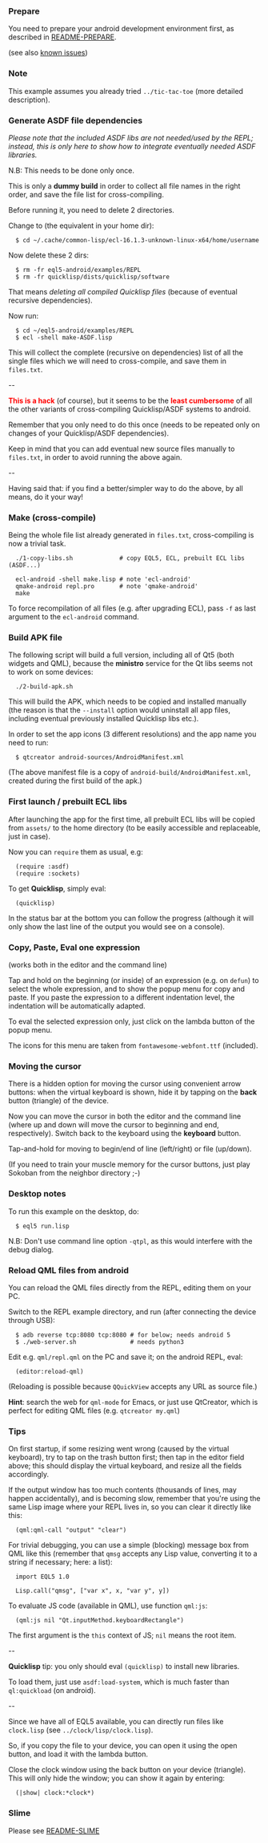 
### Prepare

You need to prepare your android development environment first, as described
in [README-PREPARE](../../README-PREPARE.md).

(see also [known issues](http://wiki.qt.io/Qt_for_Android_known_issues))



### Note

This example assumes you already tried `../tic-tac-toe` (more detailed
description).



### Generate ASDF file dependencies

*Please note that the included ASDF libs are not needed/used by the REPL;
instead, this is only here to show how to integrate eventually needed ASDF
libraries.*

N.B: This needs to be done only once.

This is only a **dummy build** in order to collect all file names in the
right order, and save the file list for cross-compiling.

Before running it, you need to delete 2 directories.

Change to (the equivalent in your home dir):

```
  $ cd ~/.cache/common-lisp/ecl-16.1.3-unknown-linux-x64/home/username
```

Now delete these 2 dirs:

```
  $ rm -fr eql5-android/examples/REPL
  $ rm -fr quicklisp/dists/quicklisp/software
```

That means *deleting all compiled Quicklisp files* (because of eventual
recursive dependencies).

Now run:

```
  $ cd ~/eql5-android/examples/REPL
  $ ecl -shell make-ASDF.lisp
```

This will collect the complete (recursive on dependencies) list of all the
single files which we will need to cross-compile, and save them in `files.txt`.

--

<span style='color: red'><b>This is a hack</b></span> (of course), but it
seems to be the <span style='color: red'><b>least cumbersome</b></span> of
all the other variants of cross-compiling Quicklisp/ASDF systems to android.

Remember that you only need to do this once (needs to be repeated only
on changes of your Quicklisp/ASDF dependencies).

Keep in mind that you can add eventual new source files manually to
`files.txt`, in order to avoid running the above again.

--

Having said that: if you find a better/simpler way to do the above, by all
means, do it your way!



### Make (cross-compile)

Being the whole file list already generated in `files.txt`, cross-compiling is
now a trivial task.

```
  ./1-copy-libs.sh             # copy EQL5, ECL, prebuilt ECL libs (ASDF...)

  ecl-android -shell make.lisp # note 'ecl-android'
  qmake-android repl.pro       # note 'qmake-android'
  make
```

To force recompilation of all files (e.g. after upgrading ECL), pass `-f`
as last argument to the `ecl-android` command.



### Build APK file

The following script will build a full version, including all of Qt5 (both
widgets and QML), because the **ministro** service for the Qt libs seems not
to work on some devices:

```
  ./2-build-apk.sh
```

This will build the APK, which needs to be copied and installed manually
(the reason is that the `--install` option would uninstall all app files,
including eventual previously installed Quicklisp libs etc.).

In order to set the app icons (3 different resolutions) and the app name
you need to run:

```
  $ qtcreator android-sources/AndroidManifest.xml
```

(The above manifest file is a copy of `android-build/AndroidManifest.xml`,
created during the first build of the apk.)



### First launch / prebuilt ECL libs

After launching the app for the first time, all prebuilt ECL libs will be
copied from `assets/` to the home directory (to be easily accessible and
replaceable, just in case).

Now you can `require` them as usual, e.g:

```
  (require :asdf)
  (require :sockets)
```

To get **Quicklisp**, simply eval:

```
  (quicklisp)
```

In the status bar at the bottom you can follow the progress (although it will
only show the last line of the output you would see on a console).



### Copy, Paste, Eval one expression

(works both in the editor and the command line)

Tap and hold on the beginning (or inside) of an expression (e.g. on `defun`) to
select the whole expression, and to show the popup menu for copy and paste. If
you paste the expression to a different indentation level, the indentation will
be automatically adapted.

To eval the selected expression only, just click on the lambda button of the
popup menu.

The icons for this menu are taken from `fontawesome-webfont.ttf` (included).



### Moving the cursor

There is a hidden option for moving the cursor using convenient arrow buttons:
when the virtual keyboard is shown, hide it by tapping on the **back** button
(triangle) of the device.

Now you can move the cursor in both the editor and the command line (where up
and down will move the cursor to beginning and end, respectively). Switch back
to the keyboard using the **keyboard** button.

Tap-and-hold for moving to begin/end of line (left/right) or file (up/down).

(If you need to train your muscle memory for the cursor buttons, just play
Sokoban from the neighbor directory ;-)



### Desktop notes

To run this example on the desktop, do:

```
  $ eql5 run.lisp
```

N.B: Don't use command line option `-qtpl`, as this would interfere with the
debug dialog.



### Reload QML files from android

You can reload the QML files directly from the REPL, editing them on your PC.

Switch to the REPL example directory, and run (after connecting the device
through USB):

```
  $ adb reverse tcp:8080 tcp:8080 # for below; needs android 5
  $ ./web-server.sh               # needs python3
```

Edit e.g. `qml/repl.qml` on the PC and save it; on the android REPL, eval:

```
  (editor:reload-qml)
```

(Reloading is possible because `QQuickView` accepts any URL as source file.)

**Hint**: search the web for `qml-mode` for Emacs, or just use QtCreator,
which is perfect for editing QML files (e.g. `qtcreator my.qml`)



### Tips

On first startup, if some resizing went wrong (caused by the virtual keyboard),
try to tap on the trash button first; then tap in the editor field above; this
should display the virtual keyboard, and resize all the fields accordingly.

If the output window has too much contents (thousands of lines, may happen
accidentally), and is becoming slow, remember that you're using the same Lisp
image where your REPL lives in, so you can clear it directly like this:

```
  (qml:qml-call "output" "clear")
```

For trivial debugging, you can use a simple (blocking) message box from QML
like this (remember that `qmsg` accepts any Lisp value, converting it to a
string if necessary; here: a list):

```
  import EQL5 1.0

  Lisp.call("qmsg", ["var x", x, "var y", y])
```

To evaluate JS code (available in QML), use function `qml:js`:

```
  (qml:js nil "Qt.inputMethod.keyboardRectangle")
```

The first argument is the `this` context of JS; `nil` means the root item.

--

**Quicklisp** tip: you only should eval `(quicklisp)` to install new libraries.

To load them, just use `asdf:load-system`, which is much faster than
`ql:quickload` (on android).

--

Since we have all of EQL5 available, you can directly run files like
`clock.lisp` (see `../clock/lisp/clock.lisp`).

So, if you copy the file to your device, you can open it using the open
button, and load it with the lambda button.

Close the clock window using the back button on your device (triangle). This
will only hide the window; you can show it again by entering:

```
  (|show| clock:*clock*)
```



### Slime

Please see [README-SLIME](README-2-SLIME.md)
